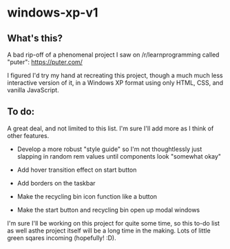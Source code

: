 # windows-xp-v1

## What's this?
A bad rip-off of a phenomenal project I saw on /r/learnprogramming called "puter": https://puter.com/

I figured I'd try my hand at recreating this project, though a much much less interactive version of it, in a Windows XP format using only HTML, CSS, and vanilla JavaScript.

## To do:
A great deal, and not limited to this list. I'm sure I'll add more as I think of other features.

- Develop a more robust "style guide" so I'm not thoughtlessly just slapping in random rem values until components look "somewhat okay"

- Add hover transition effect on start button

- Add borders on the taskbar

- Make the recycling bin icon function like a button

- Make the start button and recycling bin open up modal windows 

I'm sure I'll be working on this project for quite some time, so this to-do list as well asthe project itself will be a long time in the making. Lots of little green sqares incoming (hopefully! :D).
